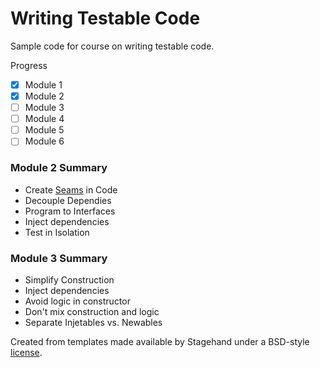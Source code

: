 # Writing Testable Code
Sample code for course on writing testable code.

Progress
- [x] Module 1
- [x] Module 2
- [ ] Module 3
- [ ] Module 4
- [ ] Module 5
- [ ] Module 6

### Module 2 Summary
- Create [Seams] in Code
- Decouple Dependies
- Program to Interfaces
- Inject dependencies
- Test in Isolation

### Module 3 Summary
- Simplify Construction
- Inject dependencies
- Avoid logic in constructor
- Don't mix construction and logic
- Separate Injetables vs. Newables

Created from templates made available by Stagehand under a BSD-style
[license].

<!--link-->
[license]: https://github.com/dart-lang/stagehand/blob/master/LICENSE
[Seams]: https://softwareengineering.stackexchange.com/a/132565
